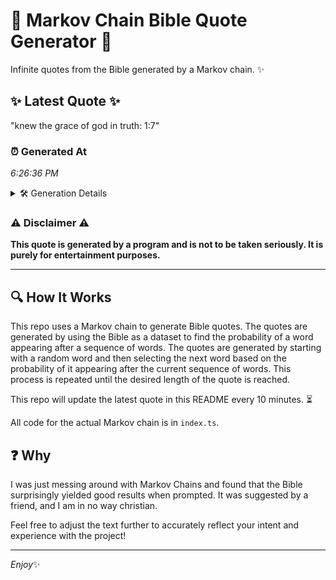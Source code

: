 # 📖 Markov Chain Bible Quote Generator 📖

Infinite quotes from the Bible generated by a Markov chain. ✨

## ✨ Latest Quote ✨
"knew the grace of god in truth: 1:7"

### ⏰ Generated At
*6:26:36 PM*

<details>
    <summary>🛠️ Generation Details</summary>
    <p>
        <strong>🌱 Seed:</strong> knew<br>
        <strong>🔄 Iterations:</strong> 7<br>
        <strong>📜 Context History:</strong><br>[ knew ]: the<br>[ knew, the ]: grace<br>[ knew, the, grace ]: of<br>[ knew, the, grace, of ]: god<br>[ knew, the, grace, of, god ]: in<br>[ knew, the, grace, of, god, in ]: truth:<br>[ the, grace, of, god, in, truth: ]: 1:7<br>
    </p>
</details>

### ⚠️ Disclaimer ⚠️
**This quote is generated by a program and is not to be taken seriously. It is purely for entertainment purposes.**

---

## 🔍 How It Works

This repo uses a Markov chain to generate Bible quotes. The quotes are generated by using the Bible as a dataset to find the probability of a word appearing after a sequence of words. The quotes are generated by starting with a random word and then selecting the next word based on the probability of it appearing after the current sequence of words. This process is repeated until the desired length of the quote is reached.

This repo will update the latest quote in this README every 10 minutes. ⏳

All code for the actual Markov chain is in `index.ts`.

## ❓ Why

I was just messing around with Markov Chains and found that the Bible surprisingly yielded good results when prompted. 
It was suggested by a friend, and I am in no way christian.

Feel free to adjust the text further to accurately reflect your intent and experience with the project!

---

*Enjoy*✨
